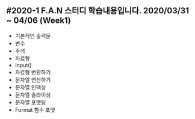 #2020-1 F.A.N 스터디 학습내용입니다.
2020/03/31 ~ 04/06 (Week1) 
-----------------------------
- 기본적인 출력문
- 변수
- 주석
- 자료형
- Input()
- 자료형 변환하기
- 문자열 연산하기
- 문자열 인덱싱
- 문자열 슬라이싱
- 문자열 포멧팅
- Format 함수 포멧
